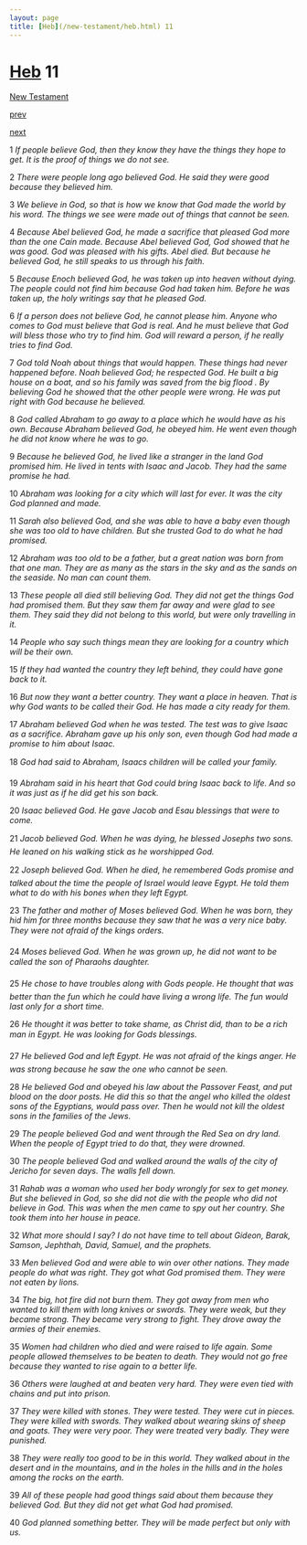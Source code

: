 ```yaml
---
layout: page
title: [Heb](/new-testament/heb.html) 11
---
```


# [Heb](/new-testament/heb.html) 11

[New Testament](/new-testament.html)


[prev](/new-testament/heb/heb-10.html)


[next](/new-testament/heb/heb-12.html)

1 _If people believe God, then they know they have the things they hope to get. It is the proof of things we do not see._

2 _There were people long ago believed God. He said they were good because they believed him._

3 _We believe in God, so that is how we know that God made the world by his word. The things we see were made out of things that cannot be seen._

4 _Because Abel believed God, he made a sacrifice that pleased God more than the one Cain made. Because Abel believed God, God showed that he was good. God was pleased with his gifts. Abel died. But because he believed God, he still speaks to us through his faith._

5 _Because Enoch believed God, he was taken up into heaven without dying. The people could not find him because God had taken him. Before he was taken up, the holy writings say that he pleased God._

6 _If a person does not believe God, he cannot please him. Anyone who comes to God must believe that God is real. And he must believe that God will bless those who try to find him. God will reward a person, if he really tries to find God._

7 _God told Noah about things that would happen. These things had never happened before.  Noah believed God; he respected God. He built a big house on a boat, and so his family was saved from the big flood . By believing God he showed that the other people were wrong. He was put right with God because he believed._

8 _God called Abraham to go away to a place which he would have as his own. Because Abraham believed God, he obeyed him. He went even though he did not know where he was to go._

9 _Because he believed God, he lived like a stranger in the land God promised him. He lived in tents with Isaac and Jacob. They had the same promise he had._

10 _Abraham was looking for a city which will last for ever. It was the city God planned and made._

11 _Sarah also believed God, and she was able to have a baby even though she was too old to have children. But she trusted God to do what he had promised._

12 _Abraham was too old to be a father, but a great nation was born from that one man.  They are as many as the stars in the sky and as the sands on the seaside. No man can count them._

13 _These people all died still believing God. They did not get the things God had promised them. But they saw them far away and were glad to see them. They said they did not belong to this world, but were only travelling in it._

14 _People who say such things mean they are looking for a country which will be their own._

15 _If they had wanted the country they left behind, they could have gone back to it._

16 _But now they want a better country. They want a place in heaven. That is why God wants to be called their God. He has made a city ready for them._

17 _Abraham believed God when he was tested. The test was to give Isaac as a sacrifice.  Abraham gave up his only son, even though God had made a promise to him about Isaac._

18 _God had said to Abraham, Isaacs children will be called your family._

19 _Abraham said in his heart that God could bring Isaac back to life. And so it was just as if he did get his son back._

20 _Isaac believed God. He gave Jacob and Esau blessings that were to come._

21 _Jacob believed God. When he was dying, he blessed Josephs two sons. He leaned on his walking stick as he worshipped God._

22 _Joseph believed God. When he died, he remembered Gods promise and talked about the time the people of Israel would leave Egypt. He told them what to do with his bones when they left Egypt._

23 _The father and mother of Moses believed God. When he was born, they hid him for three months because they saw that he was a very nice baby. They were not afraid of the kings orders._

24 _Moses believed God. When he was grown up, he did not want to be called the son of Pharaohs daughter._

25 _He chose to have troubles along with Gods people. He thought that was better than the fun which he could have living a wrong life. The fun would last only for a short time._

26 _He thought it was better to take shame, as Christ did, than to be a rich man in Egypt. He was looking for Gods blessings._

27 _He believed God and left Egypt. He was not afraid of the kings anger. He was strong because he saw the one who cannot be seen._

28 _He believed God and obeyed his law about the Passover Feast, and put blood on the door posts. He did this so that the angel who killed the oldest sons of the Egyptians, would pass over. Then he would not kill the oldest sons in the families of the Jews._

29 _The people believed God and went through the Red Sea on dry land. When the people of Egypt tried to do that, they were drowned._

30 _The people believed God and walked around the walls of the city of Jericho for seven days. The walls fell down._

31 _Rahab was a woman who used her body wrongly for sex to get money. But she believed in God, so she did not die with the people who did not believe in God. This was when the men came to spy out her country. She took them into her house in peace._

32 _What more should I say? I do not have time to tell about Gideon, Barak, Samson,  Jephthah, David, Samuel, and the prophets._

33 _Men believed God and were able to win over other nations. They made people do what was right. They got what God promised them. They were not eaten by lions._

34 _The big, hot fire did not burn them. They got away from men who wanted to kill them with long knives or swords. They were weak, but they became strong. They became very strong to fight. They drove away the armies of their enemies._

35 _Women had children who died and were raised to life again. Some people allowed themselves to be beaten to death. They would not go free because they wanted to rise again to a better life._

36 _Others were laughed at and beaten very hard. They were even tied with chains and put into prison._

37 _They were killed with stones. They were tested. They were cut in pieces. They were killed with swords. They walked about wearing skins of sheep and goats. They were very poor. They were treated very badly. They were punished._

38 _They were really too good to be in this world. They walked about in the desert and in the mountains, and in the holes in the hills and in the holes among the rocks on the earth._

39 _All of these people had good things said about them because they believed God. But they did not get what God had promised._

40 _God planned something better. They will be made perfect but only with us._

